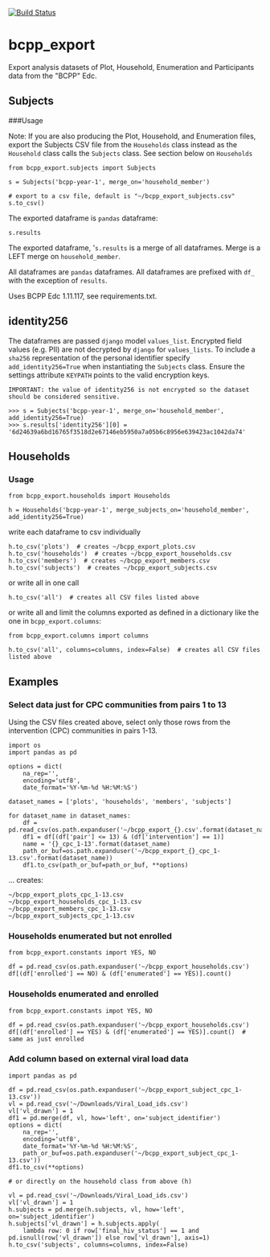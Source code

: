 [![Build Status](https://travis-ci.org/botswana-harvard/bcpp-export.svg?branch=develop)](https://travis-ci.org/botswana-harvard/bcpp-export)

# bcpp_export

Export analysis datasets of Plot, Household, Enumeration and Participants data from the "BCPP" Edc.

## Subjects
###Usage

Note: If you are also producing the Plot, Household, and Enumeration files, export the Subjects CSV file from the `Households` class instead as the `Household` class calls the `Subjects` class. See section below on `Households`

    from bcpp_export.subjects import Subjects
    
    s = Subjects('bcpp-year-1', merge_on='household_member')
    
    # export to a csv file, default is "~/bcpp_export_subjects.csv"
    s.to_csv()
    
The exported dataframe is `pandas` dataframe:

    s.results
    
The exported dataframe, '`s.results` is a merge of all dataframes. Merge is a LEFT merge on `household_member`.

All dataframes are `pandas` dataframes. All dataframes are prefixed with `df_` with the exception of `results`.

Uses BCPP Edc 1.11.117, see requirements.txt.

## identity256
The dataframes are passed `django` model `values_list`. Encrypted field values (e.g. PII) are not decrypted by `django` for `values_lists`. To include a `sha256` representation of the personal identifier specify `add_identity256=True` when instantiating the `Subjects` class. Ensure the settings attribute `KEYPATH` points to the valid encryption keys. 
    
    IMPORTANT: the value of identity256 is not encrypted so the dataset should be considered sensitive.

    >>> s = Subjects('bcpp-year-1', merge_on='household_member', add_identity256=True)
    >>> s.results['identity256'][0] = '6d24639a6bd16765f3518d2e67146eb5950a7a05b6c8956e639423ac1042da74'
    
## Households
    
### Usage
    
    from bcpp_export.households import Households
    
    h = Households('bcpp-year-1', merge_subjects_on='household_member', add_identity256=True)

write each dataframe to csv individually

    h.to_csv('plots')  # creates ~/bcpp_export_plots.csv
    h.to_csv('households')  # creates ~/bcpp_export_households.csv
    h.to_csv('members')  # creates ~/bcpp_export_members.csv
    h.to_csv('subjects')  # creates ~/bcpp_export_subjects.csv
    
or write all in one call

    h.to_csv('all')  # creates all CSV files listed above

or write all and limit the columns exported as defined in a dictionary like the one in `bcpp_export.columns`:

    from bcpp_export.columns import columns
    
    h.to_csv('all', columns=columns, index=False)  # creates all CSV files listed above


## Examples

### Select data just for CPC communities from pairs 1 to 13

Using the CSV files created above, select only those rows from the intervention (CPC) communities in pairs 1-13.

    import os
    import pandas as pd

    options = dict(
        na_rep='',
        encoding='utf8',
        date_format='%Y-%m-%d %H:%M:%S')

    dataset_names = ['plots', 'households', 'members', 'subjects']

    for dataset_name in dataset_names:
        df = pd.read_csv(os.path.expanduser('~/bcpp_export_{}.csv'.format(dataset_name)))
        df1 = df[(df['pair'] <= 13) & (df['intervention'] == 1)]
        name = '{}_cpc_1-13'.format(dataset_name)
        path_or_buf=os.path.expanduser('~/bcpp_export_{}_cpc_1-13.csv'.format(dataset_name))
        df1.to_csv(path_or_buf=path_or_buf, **options)
        
... creates:

    ~/bcpp_export_plots_cpc_1-13.csv
    ~/bcpp_export_households_cpc_1-13.csv
    ~/bcpp_export_members_cpc_1-13.csv
    ~/bcpp_export_subjects_cpc_1-13.csv


### Households enumerated but not enrolled

    from bcpp_export.constants import YES, NO

    df = pd.read_csv(os.path.expanduser('~/bcpp_export_households.csv')
    df[(df['enrolled'] == NO) & (df['enumerated'] == YES)].count()

### Households enumerated and enrolled

    from bcpp_export.constants impot YES, NO

    df = pd.read_csv(os.path.expanduser('~/bcpp_export_households.csv')
    df[(df['enrolled'] == YES) & (df['enumerated'] == YES)].count()  # same as just enrolled
    
### Add column based on external viral load data

    import pandas as pd
 
    df = pd.read_csv(os.path.expanduser('~/bcpp_export_subject_cpc_1-13.csv'))
    vl = pd.read_csv('~/Downloads/Viral_Load_ids.csv')
    vl['vl_drawn'] = 1
    df1 = pd.merge(df, vl, how='left', on='subject_identifier')
    options = dict(
        na_rep='',
        encoding='utf8',
        date_format='%Y-%m-%d %H:%M:%S',
        path_or_buf=os.path.expanduser('~/bcpp_export_subject_cpc_1-13.csv'))
    df1.to_csv(**options)
    
    # or directly on the household class from above (h)
    
    vl = pd.read_csv('~/Downloads/Viral_Load_ids.csv')
    vl['vl_drawn'] = 1
    h.subjects = pd.merge(h.subjects, vl, how='left', on='subject_identifier')    
    h.subjects['vl_drawn'] = h.subjects.apply(
        lambda row: 0 if row['final_hiv_status'] == 1 and pd.isnull(row['vl_drawn']) else row['vl_drawn'], axis=1)
    h.to_csv('subjects', columns=columns, index=False)
